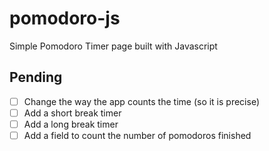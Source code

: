 # pomodoro-js
Simple Pomodoro Timer page built with Javascript

## Pending

- [ ] Change the way the app counts the time (so it is precise)
- [ ] Add a short break timer
- [ ] Add a long break timer
- [ ] Add a field to count the number of pomodoros finished
